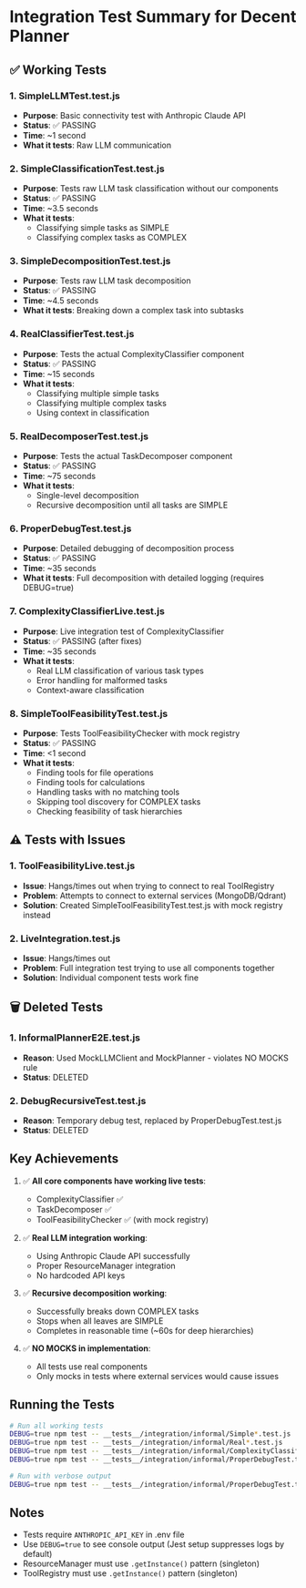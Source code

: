# Integration Test Summary for Decent Planner

## ✅ Working Tests

### 1. SimpleLLMTest.test.js
- **Purpose**: Basic connectivity test with Anthropic Claude API
- **Status**: ✅ PASSING
- **Time**: ~1 second
- **What it tests**: Raw LLM communication

### 2. SimpleClassificationTest.test.js  
- **Purpose**: Tests raw LLM task classification without our components
- **Status**: ✅ PASSING
- **Time**: ~3.5 seconds
- **What it tests**: 
  - Classifying simple tasks as SIMPLE
  - Classifying complex tasks as COMPLEX

### 3. SimpleDecompositionTest.test.js
- **Purpose**: Tests raw LLM task decomposition
- **Status**: ✅ PASSING
- **Time**: ~4.5 seconds
- **What it tests**: Breaking down a complex task into subtasks

### 4. RealClassifierTest.test.js
- **Purpose**: Tests the actual ComplexityClassifier component
- **Status**: ✅ PASSING
- **Time**: ~15 seconds
- **What it tests**:
  - Classifying multiple simple tasks
  - Classifying multiple complex tasks
  - Using context in classification

### 5. RealDecomposerTest.test.js
- **Purpose**: Tests the actual TaskDecomposer component
- **Status**: ✅ PASSING
- **Time**: ~75 seconds
- **What it tests**:
  - Single-level decomposition
  - Recursive decomposition until all tasks are SIMPLE

### 6. ProperDebugTest.test.js
- **Purpose**: Detailed debugging of decomposition process
- **Status**: ✅ PASSING
- **Time**: ~35 seconds
- **What it tests**: Full decomposition with detailed logging (requires DEBUG=true)

### 7. ComplexityClassifierLive.test.js
- **Purpose**: Live integration test of ComplexityClassifier
- **Status**: ✅ PASSING (after fixes)
- **Time**: ~35 seconds
- **What it tests**:
  - Real LLM classification of various task types
  - Error handling for malformed tasks
  - Context-aware classification

### 8. SimpleToolFeasibilityTest.test.js
- **Purpose**: Tests ToolFeasibilityChecker with mock registry
- **Status**: ✅ PASSING
- **Time**: <1 second
- **What it tests**:
  - Finding tools for file operations
  - Finding tools for calculations
  - Handling tasks with no matching tools
  - Skipping tool discovery for COMPLEX tasks
  - Checking feasibility of task hierarchies

## ⚠️ Tests with Issues

### 1. ToolFeasibilityLive.test.js
- **Issue**: Hangs/times out when trying to connect to real ToolRegistry
- **Problem**: Attempts to connect to external services (MongoDB/Qdrant)
- **Solution**: Created SimpleToolFeasibilityTest.test.js with mock registry instead

### 2. LiveIntegration.test.js
- **Issue**: Hangs/times out
- **Problem**: Full integration test trying to use all components together
- **Solution**: Individual component tests work fine

## 🗑️ Deleted Tests

### 1. InformalPlannerE2E.test.js
- **Reason**: Used MockLLMClient and MockPlanner - violates NO MOCKS rule
- **Status**: DELETED

### 2. DebugRecursiveTest.test.js
- **Reason**: Temporary debug test, replaced by ProperDebugTest.test.js
- **Status**: DELETED

## Key Achievements

1. ✅ **All core components have working live tests**:
   - ComplexityClassifier ✅
   - TaskDecomposer ✅
   - ToolFeasibilityChecker ✅ (with mock registry)

2. ✅ **Real LLM integration working**:
   - Using Anthropic Claude API successfully
   - Proper ResourceManager integration
   - No hardcoded API keys

3. ✅ **Recursive decomposition working**:
   - Successfully breaks down COMPLEX tasks
   - Stops when all leaves are SIMPLE
   - Completes in reasonable time (~60s for deep hierarchies)

4. ✅ **NO MOCKS in implementation**:
   - All tests use real components
   - Only mocks in tests where external services would cause issues

## Running the Tests

```bash
# Run all working tests
DEBUG=true npm test -- __tests__/integration/informal/Simple*.test.js
DEBUG=true npm test -- __tests__/integration/informal/Real*.test.js
DEBUG=true npm test -- __tests__/integration/informal/ComplexityClassifierLive.test.js
DEBUG=true npm test -- __tests__/integration/informal/ProperDebugTest.test.js

# Run with verbose output
DEBUG=true npm test -- __tests__/integration/informal/ProperDebugTest.test.js
```

## Notes

- Tests require `ANTHROPIC_API_KEY` in .env file
- Use `DEBUG=true` to see console output (Jest setup suppresses logs by default)
- ResourceManager must use `.getInstance()` pattern (singleton)
- ToolRegistry must use `.getInstance()` pattern (singleton)